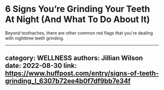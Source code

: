 # 6 Signs You’re Grinding Your Teeth At Night (And What To Do About It)

Beyond toothaches, there are other common red flags that you're dealing with nighttime teeth grinding.

---
category: WELLNESS
authors: Jillian Wilson
date: 2022-08-30
link: https://www.huffpost.com/entry/signs-of-teeth-grinding_l_6307b72ee4b0f7df9bb7e34f
---
